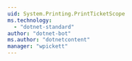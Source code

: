 ```yaml
---
uid: System.Printing.PrintTicketScope
ms.technology: 
  - "dotnet-standard"
author: "dotnet-bot"
ms.author: "dotnetcontent"
manager: "wpickett"
---
```

